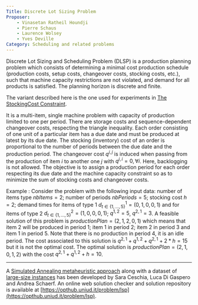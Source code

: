 ```yaml
---
Title: Discrete Lot Sizing Problem
Proposer: 
    - Vinasetan Ratheil Houndji
    - Pierre Schaus 
    - Laurence Wolsey
    - Yves Deville
Category: Scheduling and related problems
---
```


Discrete Lot Sizing and Scheduling Problem (DLSP) is a production planning problem which consists of determining a minimal cost production schedule (production costs, setup
costs, changeover costs, stocking costs, etc.), such that machine capacity restrictions are not violated, and demand for all products is satisfied. The planning horizon is
discrete and finite. 

The variant described here is the one used for experiments in [The StockingCost Constraint](data/stockingCostConstraint.pdf).

It is a multi-item, single machine problem with capacity of production limited to one per period. 
There are storage costs and sequence-dependent changeover costs, respecting the triangle inequality. 
Each order consisting of one unit of a particular item has a due date and must be produced at latest by its due date. 
The stocking (inventory) cost of an order is proportional to the number of periods between the due date and the production period. 
The changeover cost $q^{i,j}$ is induced when passing from the production of item $i$ to another one $j$ with $q^{i,i} = 0, \forall i$. Here, backlogging is not allowed. 
The objective is to assign a production period for each order respecting its due date and the machine capacity constraint so as to minimize the sum of stocking costs and
changeover costs.

Example : 
Consider the problem with the following input data: number of items type $nbItems = 2$; number of periods $nbPeriods = 5$; stocking cost $h= 2$; demand times for items of type
1 $d^1_{t \in \{1,\ldots,5\}} = (0, 1, 0, 0, 1)$ and for items of type 2 $d^2_{t \in \{1,\ldots,5\}} = (1, 0, 0, 0, 1)$; $q^{1,2} = 5$, $q^{2,1} = 3$. 
A feasible solution of this problem is $productionPlan = (2, 1, 2, 0, 1)$ which means that item $2$ will be produced in period $1$; 
item $1$ in period $2$; item $2$ in period $3$ and item $1$ in period $5$. 
Note that there is no production in period $4$, it is an idle period. 
The cost associated to this solution is $q^{2,1}+q^{1,2}+q^{2,1}+2*h = 15$ but it is not the optimal cost. 
The optimal solution is $productionPlan = (2,1,0,1,2)$ with the cost $q^{2,1}+q^{1,2}+h= 10$.

---

A [Simulated Annealing metaheuristic approach](https://doi.org/10.1016/j.cie.2017.10.017) along with a dataset of [large-size instances](data/UniUD-LotSizingLargeInstances.zip) has been developed by Sara Ceschia, Luca Di Gaspero and Andrea Schaerf. An online web solution checker and solution repository is available at [https://opthub.uniud.it/problem/lsp](https://opthub.uniud.it/problem/lsp).